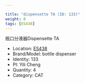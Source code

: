 ```yaml
---

title: "dispensette TA (ID: 133)"
weight: 0
tags: [ES438]
---
```


瓶口分液器Dispensette TA

<!--more-->



- Location: [ES438](../../tags/ES438)
- Brand/Model: bottle dispenser
- Identity: 133
- PI: Yili Cheng
- Quantity: 4
- Category: CAT






